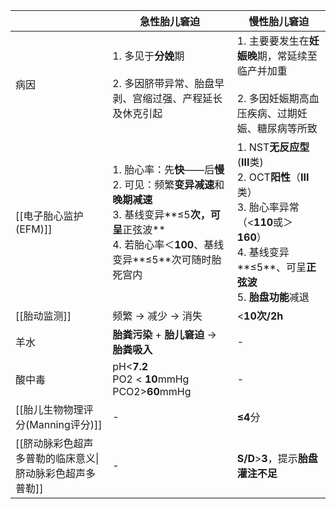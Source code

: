 |                                 | 急性胎儿窘迫                                                                                                               | 慢性胎儿窘迫                                                                                                                        |
| ------------------------------- | -------------------------------------------------------------------------------------------------------------------- | ----------------------------------------------------------------------------------------------------------------------------- |
| 病因                              | 1. 多见于**分娩**期<br><br>2. 多因脐带异常、胎盘早剥、宫缩过强、产程延长及休克引起                                                                   | 1. 主要要发生在**妊娠晚**期，常延续至临产并加重<br><br>2. 多因妊娠期高血压疾病、过期妊娠、糖尿病等所致                                                                  |
| [[电子胎心监护(EFM)]]                 | 1. 胎心率：先**快**——后**慢**<br>2. 可见：频繁**变异减速**和**晚期减速**<br>3. 基线变异**≤5**次，可呈**正弦波**<br>4. 若胎心率＜**100**、基线变异**≤5**次可随时胎死宫内 | 1. NST**无反应型**(**III**类)<br>2. OCT**阳性**（**III**类）<br>3. 胎心率异常（<**110**或＞**160**）<br>4. 基线变异**≤5**、可呈**正弦波**<br>5. **胎盘功能**减退 |
| [[胎动监测]]                        | 频繁 $\rightarrow$ 减少 $\rightarrow$ 消失                                                                                 | <**10次/2h**                                                                                                                   |
| 羊水                              | **胎粪污染** + **胎儿窘迫** $\rightarrow$ **胎粪吸入**                                                                           | -                                                                                                                             |
| 酸中毒                             | pH<**7.2**<br>PO2 < **10**mmHg<br>PCO2>**60**mmHg                                                                    | -                                                                                                                             |
| [[胎儿生物物理评分(Manning评分)]]         | -                                                                                                                    | **≤4**分                                                                                                                       |
| [[脐动脉彩色超声多普勒的临床意义\|脐动脉彩色超声多普勒]] | -                                                                                                                    | **S/D**>**3**，提示**胎盘灌注不足**                                                                                                    |